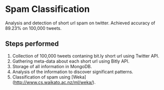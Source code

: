 # Spam Classification
Analysis and detection of short url spam on twitter. Achieved accuracy of 89.23% on 100,000 tweets.

## Steps performed ##
1. Collection of 100,000 tweets contaning bit.ly short url using Twitter API.
2. Gathering meta-data about each short url using Bitly API.
3. Storage of all information in MongoDB.
4. Analysis of the information to discover significant patterns.
5. Classification of spam using [Weka] (http://www.cs.waikato.ac.nz/ml/weka/).
